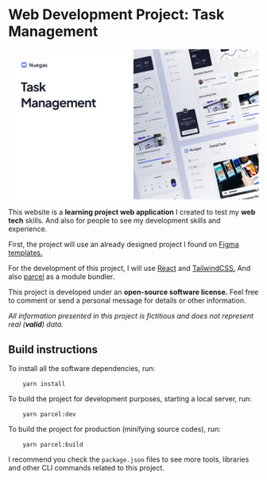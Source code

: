 # Web Development Project: Task Management

![Hero Image](./task-management.png)

This website is a **learning project web application** I created to test my **web tech** skills. And also for people to see my development skills and experience.

First, the project will use an already designed project I found on [Figma templates.](https://www.figma.com/community/file/1375949888965696148/task-management-dashboard)

For the development of this project, I will use [React](https://react.dev/) and [TailwindCSS.](https://tailwindcss.com) And also [parcel](https://parceljs.org/) as a module bundler.

This project is developed under an **open-source software license.** Feel free to comment or send a personal message for details or other information.

_All information presented in this project is fictitious and does not represent real (**valid**) data._

## Build instructions

To install all the software dependencies, run:

```cli
    yarn install
```

To build the project for development purposes, starting a local server, run:

```cli
    yarn parcel:dev
```

To build the project for production (minifying source codes), run:

```cli
    yarn parcel:build
```

I recommend you check the `package.json` files to see more tools, libraries and other CLI commands related to this project.
